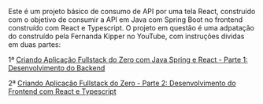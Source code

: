 Este é um projeto básico de consumo de API por uma tela React, construído com o objetivo de consumir a API em Java com Spring Boot no frontend construído com React e Typescript.
O projeto em questão é uma adpatação do construído pela Fernanda Kipper no YouTube, com instruções dividas em duas partes:

1ª [Criando Aplicação Fullstack do Zero com Java Spring e React - Parte 1: Desenvolvimento do Backend
](https://youtu.be/lUVureR5GqI?si=3DHXHrkSe6xdbiOv)

2ª [Criando Aplicação Fullstack do Zero - Parte 2: Desenvolvimento do Frontend com React e Typescript
](https://youtu.be/WHruc3_2z68?si=l5A-ltwio0ohz7Vp)
